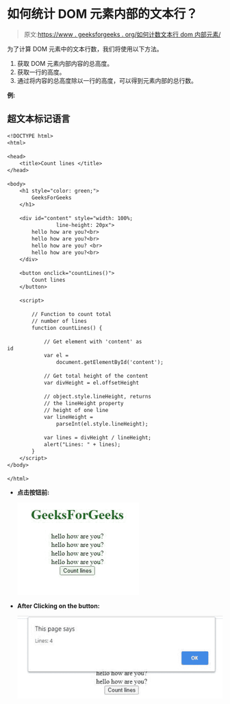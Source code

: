 # 如何统计 DOM 元素内部的文本行？

> 原文:[https://www . geeksforgeeks . org/如何计数文本行 dom 内部元素/](https://www.geeksforgeeks.org/how-to-count-text-lines-inside-of-dom-element/)

为了计算 DOM 元素中的文本行数，我们将使用以下方法。

1.  获取 DOM 元素内部内容的总高度。
2.  获取一行的高度。
3.  通过将内容的总高度除以一行的高度，可以得到元素内部的总行数。

**例:**

## 超文本标记语言

```htmlhtml
<!DOCTYPE html>
<html>

<head>
    <title>Count lines </title>
</head>

<body>
    <h1 style="color: green;">
        GeeksForGeeks
    </h1>

    <div id="content" style="width: 100%; 
                line-height: 20px">
        hello how are you?<br>
        hello how are you?<br>
        hello how are you? <br>
        hello how are you?<br>
    </div>

    <button onclick="countLines()">
        Count lines
    </button>

    <script>

        // Function to count total
        // number of lines
        function countLines() {

            // Get element with 'content' as id                            
            var el = 
                document.getElementById('content');

            // Get total height of the content    
            var divHeight = el.offsetHeight

            // object.style.lineHeight, returns 
            // the lineHeight property
            // height of one line 
            var lineHeight = 
                parseInt(el.style.lineHeight);

            var lines = divHeight / lineHeight;
            alert("Lines: " + lines);
        }
    </script>
</body>

</html>
```

*   **点击按钮前:**

    ![](img/f5ec9cda7ec9bc54aaef6799492a96b8.png)
*   **After Clicking on the button:**

    ![](img/9fc51a2e4d2fa23da5a3f9da5ecf252b.png)